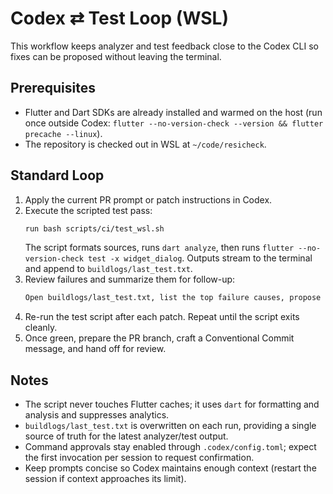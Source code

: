 # Codex ⇄ Test Loop (WSL)

This workflow keeps analyzer and test feedback close to the Codex CLI so fixes can be proposed without leaving the terminal.

## Prerequisites
- Flutter and Dart SDKs are already installed and warmed on the host (run once outside Codex: `flutter --no-version-check --version && flutter precache --linux`).
- The repository is checked out in WSL at `~/code/resicheck`.

## Standard Loop
1. Apply the current PR prompt or patch instructions in Codex.
2. Execute the scripted test pass:
   ```bash
   run bash scripts/ci/test_wsl.sh
   ```
   The script formats sources, runs `dart analyze`, then runs `flutter --no-version-check test -x widget_dialog`. Outputs stream to the terminal and append to `buildlogs/last_test.txt`.
3. Review failures and summarize them for follow-up:
   ```bash
   Open buildlogs/last_test.txt, list the top failure causes, propose minimal diffs, and apply them.
   ```
4. Re-run the test script after each patch. Repeat until the script exits cleanly.
5. Once green, prepare the PR branch, craft a Conventional Commit message, and hand off for review.

## Notes
- The script never touches Flutter caches; it uses `dart` for formatting and analysis and suppresses analytics.
- `buildlogs/last_test.txt` is overwritten on each run, providing a single source of truth for the latest analyzer/test output.
- Command approvals stay enabled through `.codex/config.toml`; expect the first invocation per session to request confirmation.
- Keep prompts concise so Codex maintains enough context (restart the session if context approaches its limit).
